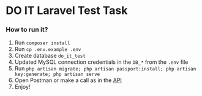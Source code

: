 # DO IT Laravel Test Task

### How to run it?
1. Run `composer install`
2. Run `cp .env.example .env`
3. Create database `do_it_test`
4. Updated MySQL connection credentials in the `DB_*` from the `.env` file
5. Run `php artisan migrate; php artisan passport:install; php artisan key:generate; php artisan serve`
6. Open Postman or make a call as in the [API](./docs/api.md)
7. Enjoy!
